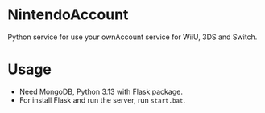 # NintendoAccount
Python service for use your ownAccount service for WiiU, 3DS and Switch.

# Usage
- Need MongoDB, Python 3.13 with Flask package.
- For install Flask and run the server, run `start.bat`.
